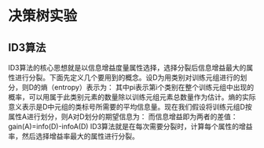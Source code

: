 # 决策树实验

## ID3算法
ID3算法的核心思想就是以信息增益度量属性选择，选择分裂后信息增益最大的属性进行分裂。下面先定义几个要用到的概念。设D为用类别对训练元组进行的划分，则D的熵（entropy）表示为：
其中pi表示第i个类别在整个训练元组中出现的概率，可以用属于此类别元素的数量除以训练元组元素总数量作为估计。熵的实际意义表示是D中元组的类标号所需要的平均信息量。现在我们假设将训练元组D按属性A进行划分，则A对D划分的期望信息为：
而信息增益即为两者的差值：
gain(A)=info(D)-infoA(D)
ID3算法就是在每次需要分裂时，计算每个属性的增益率，然后选择增益率最大的属性进行分裂。
